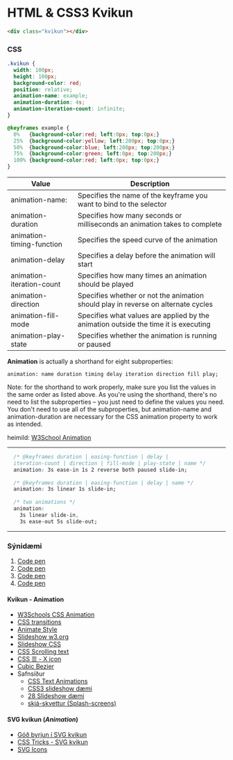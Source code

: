 # HTML & CSS3 Kvikun

```HTML
<div class="kvikun"></div>
```
### CSS

```CSS
.kvikun {
  width: 100px;
  height: 100px;
  background-color: red;
  position: relative;
  animation-name: example;
  animation-duration: 4s;
  animation-iteration-count: infinite;
}

@keyframes example {
  0%   {background-color:red; left:0px; top:0px;}
  25%  {background-color:yellow; left:200px; top:0px;}
  50%  {background-color:blue; left:200px; top:200px;}
  75%  {background-color:green; left:0px; top:200px;}
  100% {background-color:red; left:0px; top:0px;}
}
```

| Value  |  Description |
| ---- | ---- |
| animation-name: | Specifies the name of the keyframe you want to bind to  the selector   |
| animation-duration  | Specifies how many seconds or milliseconds an animation takes to complete  |
| animation-timing-function	| Specifies the speed curve of the animation  |
| animation-delay  | Specifies a delay before the animation will start  |
| animation-iteration-count	| Specifies how many times an animation should be played  |
| animation-direction  | Specifies whether or not the animation should play in reverse on alternate cycles  |
| animation-fill-mode  | Specifies what values are applied by the animation outside the time it is executing  |
| animation-play-state  | Specifies whether the animation is running or paused  |

**Animation** is actually a shorthand for eight subproperties:

`animation: name duration timing delay iteration direction fill play;`

Note: for the shorthand to work properly, make sure you list the values in the same order as listed above.
As you're using the shorthand, there's no need to list the subproperties – you just need to define the values you need. You don't need to use all of the subproperties, but animation-name and animation-duration are necessary for the CSS animation property to work as intended.


heimild: [W3School Animation](https://www.w3schools.com/cssref/css3_pr_animation.asp)

---

```CSS
  /* @keyframes duration | easing-function | delay |
  iteration-count | direction | fill-mode | play-state | name */
  animation: 3s ease-in 1s 2 reverse both paused slide-in;
  
  /* @keyframes duration | easing-function | delay | name */
  animation: 3s linear 1s slide-in;
  
  /* two animations */
  animation:
    3s linear slide-in,
    3s ease-out 5s slide-out;
```
---

### Sýnidæmi

1. [Code pen](https://codepen.io/rokobuljan/pen/XXzqKQ)
1.  [Code pen](https://codepen.io/maheshambure21/pen/qZZrxy)
1.  [Code pen](https://codepen.io/paulnoble/pen/ZYOzLG)
1.  [Code pen](https://codepen.io/jaskiranchhokar/pen/wmGXav)

#### Kvikun - Animation

* [W3Schools CSS Animation](https://www.w3schools.com/css/css3_animations.asp)
* [CSS transitions](https://developer.mozilla.org/en-US/docs/Web/CSS/CSS_Transitions/Using_CSS_transitions)
* [Animate Style](https://animate.style/)
* [Slideshow w3.org](https://www.w3.org/Style/Examples/007/slideshow.en.html#top)
* [Slideshow CSS](https://css-tricks.com/css-only-carousel/)
* [CSS Scrolling text](https://blog.hubspot.com/website/scrolling-text-css)
* [CSS &#9776; - X icon](https://www.w3schools.com/howto/howto_css_menu_icon.asp)
* [Cubic Bezier](https://cubic-bezier.com/)
* Safnsíður
  * [CSS Text Animations](https://freefrontend.com/css-text-animations/)
  * [CSS3 slideshow dæmi](https://codeshack.io/pure-css3-image-slideshow-example/)
  * [28 Slideshow dæmi](https://freefrontend.com/css-slideshows/)
  * [skjá-skvettur (Splash-screens)](https://speckyboy.com/splash-screen-design/)

#### SVG kvikun (_Animation_)

* [Góð byrjun í SVG kvikun](https://artificial.design/archives/2018/05/23/svg-animation.html)
* [CSS Tricks - SVG kvikun](https://css-tricks.com/animating-svg-css/)
* [SVG Icons](https://webdesign.tutsplus.com/tutorials/how-to-animate-festive-svg-icons-with-css--webdesign-17658)

